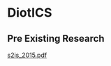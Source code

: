 # DiotICS

## Pre Existing Research

[s2is_2015.pdf](https://github.com/AmanNawal/DiotICS/files/10138697/s2is_2015.pdf)
